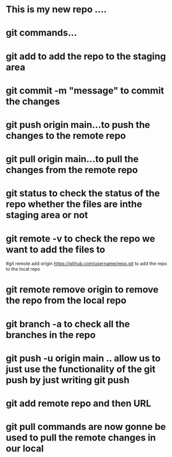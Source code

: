 # This is my new repo ....

# git commands...

# git add to add the repo to the staging area

# git commit -m "message" to commit the changes

# git push origin main...to push the changes to the remote repo

# git pull origin main...to pull the changes from the remote repo

# git status to check the status of the repo whether the files are inthe staging area or not


# git remote -v to check the repo we want to add the files to 

#git remote add origin https://github.com/username/repo.git to add the repo to the local repo

# git remote remove origin to remove the repo from the local repo


# git branch -a to check all the branches in the repo


# git push -u origin main .. allow us to just use the functionality of the git push by just writing git push


# git add remote repo and then URL


# git pull commands are  now gonne be used to pull the remote changes in our local

